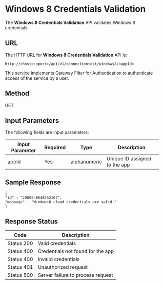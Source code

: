 
# Windows 8 Credentials Validation

The **Windows 8 Credentials Validation** API validates Windows 8 credentials.

## URL

The HTTP URL for **Windows 8 Credentials Validation** API is:

```
http://<host>:<port>/api/v1/connectiontest/windows8/<appId>
```

This service implements Gateway Filter for Authentication to authenticate access of the service by a user.

## Method

GET

## Input Parameters

The following fields are input parameters:

| Input Parameter | Required | Type         | Description                   |
| --------------- | -------- | ------------ | ----------------------------- |
| appId           | Yes      | alphanumeric | Unique ID assigned to the app |

## Sample Response

```
{
"id" : "20096-6548262167",
"message" : "Windows8 cloud credentials are valid."
}
```

## Response Status

| Code       | Description                       |
| ---------- | --------------------------------- |
| Status 200 | Valid credentials                 |
| Status 400 | Credentials not found for the app |
| Status 400 | Invalid credentials               |
| Status 401 | Unauthorized request              |
| Status 500 | Server failure to process request |
